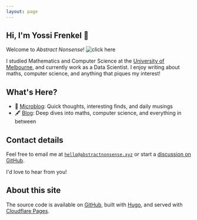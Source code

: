 ```yaml
---
layout: page
---
```


## Hi, I'm Yossi Frenkel 👋

Welcome to _Abstract Nonsense_! ![click here](fn "[Abstract Nonsense](https://en.wikipedia.org/wiki/Abstract_nonsense) is a (hopefully, joking) pejorative for the mathematical subject of [Category theory](https://en.wikipedia.org/wiki/Category_theory), or really, all things arcane.")

I studied Mathematics and Computer Science at the [University of Melbourne](https://www.unimelb.edu.au), and currently work as a Data Scientist. I enjoy writing about maths, computer science, and anything that piques my interest!

## What's Here?

- 💭 [Microblog](/micro-blog/): Quick thoughts, interesting finds, and daily musings
- 🖋️ [Blog](/blog/): Deep dives into maths, computer science, and everything in between

## Contact details

Feel free to email me at [`hello@abstractnonsense.xyz`](mailto:hello@abstractnonsense.xyz?subject=Hi&body=Hello,) or start a [discussion on GitHub](https://github.com/stochastical/abstractnonsense/discussions).

I'd love to hear from you!

## About this site

The source code is available on [GitHub](https://github.com/stochastical/abstractnonsense), built with [Hugo](https://github.com/gohugoio/hugo), and served with [Cloudflare Pages](https://pages.cloudflare.com).
